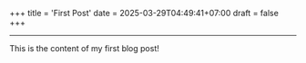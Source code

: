 +++
title = 'First Post'
date = 2025-03-29T04:49:41+07:00
draft = false
+++

---
This is the content of my first blog post!